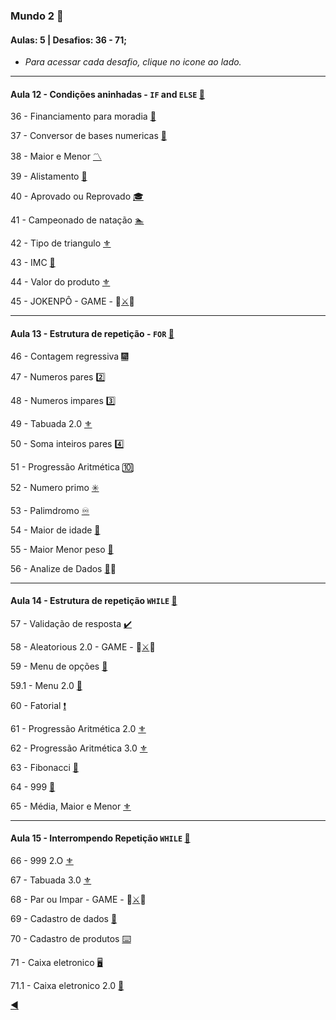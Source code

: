 ### Mundo 2 :2nd_place_medal:
#### Aulas: 5 | Desafios: 36 - 71;

* _Para acessar cada desafio, clique no icone ao lado._

---
#### Aula 12 - Condições aninhadas - `IF` and `ELSE` [:link:](https://www.youtube.com/watch?v=j9bYDjaAYzw&t=1567s)

36 - Financiamento para moradia [:house_with_garden:](https://github.com/duartecgustavo/Python-Progress/blob/master/desafios/Mundo%202/Ex036.py)

37 - Conversor de bases numericas [:1234:](https://github.com/duartecgustavo/Python-Progress/blob/master/desafios/Mundo%202/Ex037.py)

38 - Maior e Menor [:part_alternation_mark:](https://github.com/duartecgustavo/Python-Progress/blob/master/desafios/Mundo%202/Ex038.py)

39 - Alistamento [:guard:](https://github.com/duartecgustavo/Python-Progress/blob/master/desafios/Mundo%202/Ex039.py)

40 - Aprovado ou Reprovado [🎓](https://github.com/duartecgustavo/Python-Progress/blob/master/desafios/Mundo%202/Ex040.py)

41 - Campeonado de natação [:swimmer:](https://github.com/duartecgustavo/Python-Progress/blob/master/desafios/Mundo%202/Ex041.py)

42 - Tipo de triangulo [:fleur_de_lis:](https://github.com/duartecgustavo/Python-Progress/blob/master/desafios/Mundo%202/Ex042.py)

43 - IMC [:elephant:](https://github.com/duartecgustavo/Python-Progress/blob/master/desafios/Mundo%202/Ex043IMC.py)

44 - Valor do produto [:fleur_de_lis:](https://github.com/duartecgustavo/Python-Progress/blob/master/desafios/Mundo%202/Ex044.py)

45 - JOKENPÔ - GAME - :mage:[:crossed_swords:](https://github.com/duartecgustavo/Python-Progress/blob/master/desafios/Mundo%202/Ex045JOKENP%C3%94antiFA.py):space_invader:

---
#### Aula 13 - Estrutura de repetição - `FOR` [:link:](https://www.youtube.com/watch?v=cL4YDtFnCt4&t=1209s)

46 - Contagem regressiva [:fireworks:](https://github.com/duartecgustavo/Python-Progress/blob/master/desafios/Mundo%202/Ex046LA%C3%87OS.py)

47 - Numeros pares [:two:](https://github.com/duartecgustavo/Python-Progress/blob/master/desafios/Mundo%202/Ex047.py)

48 - Numeros impares [:three:](https://github.com/duartecgustavo/Python-Progress/blob/master/desafios/Mundo%202/Ex048.py)

49 - Tabuada 2.0 [:fleur_de_lis:](https://github.com/duartecgustavo/Python-Progress/blob/master/desafios/Mundo%202/Ex049.py)

50 - Soma inteiros pares [:four:](https://github.com/duartecgustavo/Python-Progress/blob/master/desafios/Mundo%202/Ex050.py)

51 - Progressão Aritmética [:keycap_ten:](https://github.com/duartecgustavo/Python-Progress/blob/master/desafios/Mundo%202/Ex051FOR.py)

52 - Numero primo [:eight_spoked_asterisk:](https://github.com/duartecgustavo/Python-Progress/blob/master/desafios/Mundo%202/Ex052.py)

53 - Palimdromo [:infinity:](https://github.com/duartecgustavo/Python-Progress/blob/master/desafios/Mundo%202/Ex053.py)

54 - Maior de idade [:underage:](https://github.com/duartecgustavo/Python-Progress/blob/master/desafios/Mundo%202/Ex054.py)

55 - Maior Menor peso [:bowling:](https://github.com/duartecgustavo/Python-Progress/blob/master/desafios/Mundo%202/Ex055.py)

56 - Analize de Dados [:mag_right:](https://github.com/duartecgustavo/Python-Progress/blob/master/desafios/Mundo%202/Ex056EXTRAla%C3%A7os.py):game_die:

---
#### Aula 14 - Estrutura de repetição `WHILE` [:link:](https://www.youtube.com/watch?v=LH6OIn2lBaI)

57 - Validação de resposta [:heavy_check_mark:](https://github.com/duartecgustavo/Python-Progress/blob/master/desafios/Mundo%202/Ex057WHILEbegin.py)

58 - Aleatorious 2.0 - GAME - :mage:[:crossed_swords:](https://github.com/duartecgustavo/Python-Progress/blob/master/desafios/Mundo%202/Ex058.py):space_invader:

59 - Menu de opções [:calling:](https://github.com/duartecgustavo/Python-Progress/blob/master/desafios/Mundo%202/Ex059MENU.py)

59.1 - Menu 2.0 [:trident:](https://github.com/duartecgustavo/Python-Progress/blob/master/desafios/Mundo%202/Ex059MENU2.0.py)

60 - Fatorial [:heavy_exclamation_mark:](https://github.com/duartecgustavo/Python-Progress/blob/master/desafios/Mundo%202/Ex060FATORIAL.py)

61 - Progressão Aritmética 2.0 [:fleur_de_lis:](https://github.com/duartecgustavo/Python-Progress/blob/master/desafios/Mundo%202/Ex061WHILEUP.py)

62 - Progressão Aritmética 3.0 [:fleur_de_lis:](https://github.com/duartecgustavo/Python-Progress/blob/master/desafios/Mundo%202/Ex062.py)

63 - Fibonacci [:pizza:](https://github.com/duartecgustavo/Python-Progress/blob/master/desafios/Mundo%202/Ex063FIBONACCI.py)

64 - 999 [:name_badge:](https://github.com/duartecgustavo/Python-Progress/blob/master/desafios/Mundo%202/Ex064.py)

65 - Média, Maior e Menor [:fleur_de_lis:](https://github.com/duartecgustavo/Python-Progress/blob/master/desafios/Mundo%202/Ex065.py)

---
#### Aula 15 - Interrompendo Repetição `WHILE` [:link:](https://www.youtube.com/watch?v=1OFp_-R2B2A)

66 - 999 2.O [:fleur_de_lis:](https://github.com/duartecgustavo/Python-Progress/blob/master/desafios/Mundo%202/Ex066.py)

67 - Tabuada 3.0 [:fleur_de_lis:](https://github.com/duartecgustavo/Python-Progress/blob/master/desafios/Mundo%202/Ex067TABUADAUP.py)

68 - Par ou Impar - GAME - :mage:[:crossed_swords:](https://github.com/duartecgustavo/Python-Progress/blob/master/desafios/Mundo%202/Ex068PARouIMPAR.py):space_invader:

69 - Cadastro de dados [:abacus:](https://github.com/duartecgustavo/Python-Progress/blob/master/desafios/Mundo%202/Ex069CADASTROwhile.py)

70 - Cadastro de produtos [:keyboard:](https://github.com/duartecgustavo/Python-Progress/blob/master/desafios/Mundo%202/Ex070PRODUTOS.py)

71 - Caixa eletronico [:desktop_computer:](https://github.com/duartecgustavo/Python-Progress/blob/master/desafios/Mundo%202/Ex071CAIXA.py)

71.1 - Caixa eletronico 2.0 [:trident:](https://github.com/duartecgustavo/Python-Progress/blob/master/desafios/Mundo%202/Ex071CAIXA2.0)

[:arrow_backward:](https://github.com/duartecgustavo/Python-Progress)
